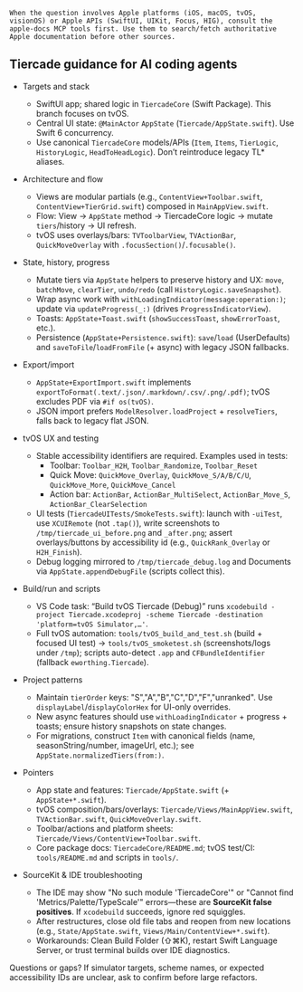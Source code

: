 ```instructions
When the question involves Apple platforms (iOS, macOS, tvOS, visionOS) or Apple APIs (SwiftUI, UIKit, Focus, HIG), consult the apple-docs MCP tools first. Use them to search/fetch authoritative Apple documentation before other sources.
```

## Tiercade guidance for AI coding agents

- Targets and stack
  - SwiftUI app; shared logic in `TiercadeCore` (Swift Package). This branch focuses on tvOS.
  - Central UI state: `@MainActor` `AppState` (`Tiercade/AppState.swift`). Use Swift 6 concurrency.
  - Use canonical `TiercadeCore` models/APIs (`Item`, `Items`, `TierLogic`, `HistoryLogic`, `HeadToHeadLogic`). Don’t reintroduce legacy TL* aliases.

- Architecture and flow
  - Views are modular partials (e.g., `ContentView+Toolbar.swift`, `ContentView+TierGrid.swift`) composed in `MainAppView.swift`.
  - Flow: View → `AppState` method → TiercadeCore logic → mutate `tiers`/history → UI refresh.
  - tvOS uses overlays/bars: `TVToolbarView`, `TVActionBar`, `QuickMoveOverlay` with `.focusSection()`/`.focusable()`.

- State, history, progress
  - Mutate tiers via `AppState` helpers to preserve history and UX: `move`, `batchMove`, `clearTier`, `undo/redo` (call `HistoryLogic.saveSnapshot`).
  - Wrap async work with `withLoadingIndicator(message:operation:)`; update via `updateProgress(_:)` (drives `ProgressIndicatorView`).
  - Toasts: `AppState+Toast.swift` (`showSuccessToast`, `showErrorToast`, etc.).
  - Persistence (`AppState+Persistence.swift`): `save`/`load` (UserDefaults) and `saveToFile`/`loadFromFile` (+ async) with legacy JSON fallbacks.

- Export/import
  - `AppState+ExportImport.swift` implements `exportToFormat(.text/.json/.markdown/.csv/.png/.pdf)`; tvOS excludes PDF via `#if os(tvOS)`.
  - JSON import prefers `ModelResolver.loadProject` + `resolveTiers`, falls back to legacy flat JSON.

- tvOS UX and testing
  - Stable accessibility identifiers are required. Examples used in tests:
    - Toolbar: `Toolbar_H2H`, `Toolbar_Randomize`, `Toolbar_Reset`
    - Quick Move: `QuickMove_Overlay`, `QuickMove_S/A/B/C/U`, `QuickMove_More`, `QuickMove_Cancel`
    - Action bar: `ActionBar`, `ActionBar_MultiSelect`, `ActionBar_Move_S`, `ActionBar_ClearSelection`
  - UI tests (`TiercadeUITests/SmokeTests.swift`): launch with `-uiTest`, use `XCUIRemote` (not `.tap()`), write screenshots to `/tmp/tiercade_ui_before.png` and `_after.png`; assert overlays/buttons by accessibility id (e.g., `QuickRank_Overlay` or `H2H_Finish`).
  - Debug logging mirrored to `/tmp/tiercade_debug.log` and Documents via `AppState.appendDebugFile` (scripts collect this).

- Build/run and scripts
  - VS Code task: “Build tvOS Tiercade (Debug)” runs `xcodebuild -project Tiercade.xcodeproj -scheme Tiercade -destination 'platform=tvOS Simulator,…'`.
  - Full tvOS automation: `tools/tvOS_build_and_test.sh` (build + focused UI test) → `tools/tvOS_smoketest.sh` (screenshots/logs under `/tmp`); scripts auto-detect `.app` and `CFBundleIdentifier` (fallback `eworthing.Tiercade`).

- Project patterns
  - Maintain `tierOrder` keys: "S","A","B","C","D","F","unranked". Use `displayLabel`/`displayColorHex` for UI-only overrides.
  - New async features should use `withLoadingIndicator` + progress + toasts; ensure history snapshots on state changes.
  - For migrations, construct `Item` with canonical fields (name, seasonString/number, imageUrl, etc.); see `AppState.normalizedTiers(from:)`.

- Pointers
  - App state and features: `Tiercade/AppState.swift` (+ `AppState+*.swift`).
  - tvOS composition/bars/overlays: `Tiercade/Views/MainAppView.swift`, `TVActionBar.swift`, `QuickMoveOverlay.swift`.
  - Toolbar/actions and platform sheets: `Tiercade/Views/ContentView+Toolbar.swift`.
  - Core package docs: `TiercadeCore/README.md`; tvOS test/CI: `tools/README.md` and scripts in `tools/`.

- SourceKit & IDE troubleshooting
  - The IDE may show "No such module 'TiercadeCore'" or "Cannot find 'Metrics/Palette/TypeScale'" errors—these are **SourceKit false positives**. If `xcodebuild` succeeds, ignore red squiggles.
  - After restructures, close old file tabs and reopen from new locations (e.g., `State/AppState.swift`, `Views/Main/ContentView+*.swift`).
  - Workarounds: Clean Build Folder (⇧⌘K), restart Swift Language Server, or trust terminal builds over IDE diagnostics.

Questions or gaps? If simulator targets, scheme names, or expected accessibility IDs are unclear, ask to confirm before large refactors.
